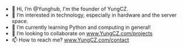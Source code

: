 - 👋 Hi, I’m @Yunghub, I'm the founder of YungCZ.
- 👀 I’m interested in technology, especially in hardware and the server space.
- 🌱 I’m currently learning Python and computing in general!
- 💞️ I’m looking to collaborate on www.YungCZ.com/projects
- 📫 How to reach me? www.YungCZ.com/contact
